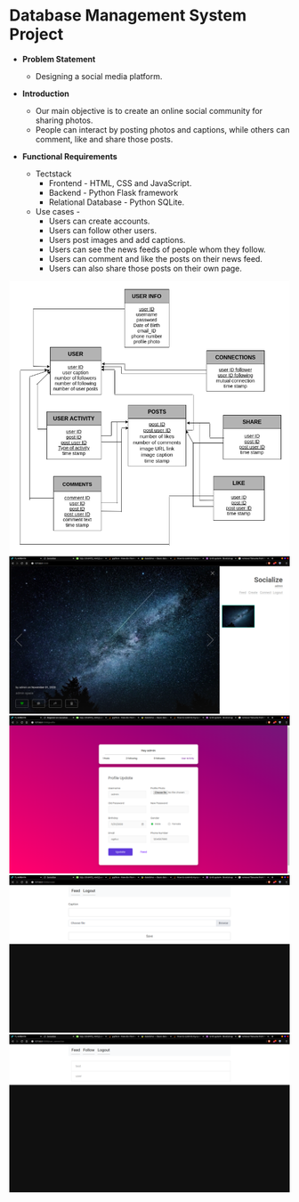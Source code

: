 # Database Management System Project

- **Problem Statement**

  - Designing a social media platform.

- **Introduction**

  - Our main objective is to create an online social community for sharing photos.
  - People can interact by posting photos and captions, while others can comment, like and share those posts.

- **Functional Requirements**
  - Tectstack
    - Frontend - HTML, CSS and JavaScript.
    - Backend - Python Flask framework
    - Relational Database - Python SQLite.
  - Use cases -
    - Users can create accounts.
    - Users can follow other users.
    - Users post images and add captions.
    - Users can see the news feeds of people whom they follow.
    - Users can comment and like the posts on their news feed.
    - Users can also share those posts on their own page.

![Relational Schema](docs/database_design/relational_schema.png)
![Feed](docs/screenshots/feed.png)
![Profile](docs/screenshots/profile.png)
![Comment](docs/screenshots/comment.png)
![Connect](docs/screenshots/connect.png)
